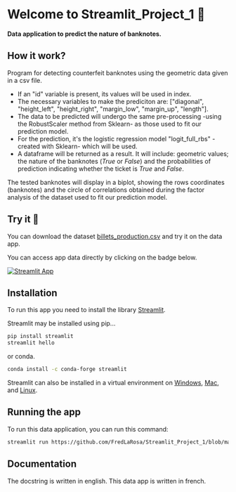 # Welcome to Streamlit_Project_1 :wave:

**Data application to predict the nature of banknotes.**

## How it work?

Program for detecting counterfeit banknotes using the geometric data given in a csv file.
    
- If an "id" variable is present, its values will be used in index. 
- The necessary variables to make the prediciton are: ["diagonal", "height_left", "height_right", "margin_low", "margin_up", "length"]. 
- The data to be predicted will undergo the same pre-processing -using the RobustScaler method from Sklearn- as those used to fit our prediction model.
- For the prediction, it's the logistic regression model "logit_full_rbs" -created with Sklearn- which will be used. 
- A dataframe will be returned as a result. It will include: geometric values; the nature of the banknotes (*True* or *False*) and the probabilities of prediction indicating whether the ticket is *True* and *False*.

The tested banknotes will display in a biplot, showing the rows coordinates (banknotes) and the circle of correlations obtained during the factor analysis of the dataset used to fit our prediction model.

## Try it :test_tube:

You can download the dataset [billets_production.csv](https://github.com/FredLaRosa/Streamlit_Project_1/blob/main/billets_production.csv) and try it on the data app.

You can access app data directly by clicking on the badge below.

[![Streamlit App](https://static.streamlit.io/badges/streamlit_badge_black_white.svg)](https://share.streamlit.io/FredLaRosa/Streamlit_Project_1/main/Streamlit_app.py)

## Installation

To run this app you need to install the library [Streamlit](https://github.com/streamlit/streamlit).

Streamlit may be installed using pip...

```bash
pip install streamlit
streamlit hello
```

or conda.

```bash
conda install -c conda-forge streamlit
```

Streamlit can also be installed in a virtual environment on [Windows](https://github.com/streamlit/streamlit/wiki/Installing-in-a-virtual-environment#on-windows), [Mac](https://github.com/streamlit/streamlit/wiki/Installing-in-a-virtual-environment#on-mac--linux), and [Linux](https://github.com/streamlit/streamlit/wiki/Installing-in-a-virtual-environment#on-mac--linux).

## Running the app

To run this data application, you can run this command:
```bash
streamlit run https://github.com/FredLaRosa/Streamlit_Project_1/blob/main/Streamlit_app.py
```

## Documentation
The docstring is written in english.
This data app is written in french.
